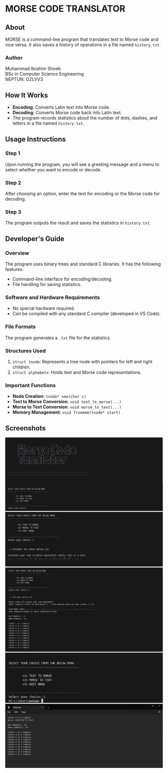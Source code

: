 # MORSE CODE TRANSLATOR

## About
MORSE is a command-line program that translates text to Morse code and vice versa. It also saves a history of operations in a file named `history.txt`.

### Author
Muhammad Ibrahim Shoeb  
BSc in Computer Science Engineering  
NEPTUN: OZLVV3


## How It Works
- **Encoding**: Converts Latin text into Morse code.
- **Decoding**: Converts Morse code back into Latin text.
- The program records statistics about the number of dots, dashes, and letters in a file named `history.txt`.



## Usage Instructions
### Step 1
Upon running the program, you will see a greeting message and a menu to select whether you want to encode or decode.

### Step 2
After choosing an option, enter the text for encoding or the Morse code for decoding.

### Step 3
The program outputs the result and saves the statistics in `history.txt`.



## Developer's Guide
### Overview
The program uses binary trees and standard C libraries. It has the following features:
- Command-line interface for encoding/decoding.
- File handling for saving statistics.



### Software and Hardware Requirements
- No special hardware required.
- Can be compiled with any standard C compiler (developed in VS Code).



### File Formats
The program generates a `.txt` file for the statistics.

### Structures Used
1. `struct tnode`: Represents a tree node with pointers for left and right children.
2. `struct alphabets`: Holds text and Morse code representations.

### Important Functions
- **Node Creation**: `tnode* new(char c)`
- **Text to Morse Conversion**: `void text_to_morse(...)`
- **Morse to Text Conversion**: `void morse_to_text(...)`
- **Memory Management**: `void freemem(tnode* start)`



## Screenshots
![Menu Page](screenshots/menu.png)
![Text-to-Morse Conversion](screenshots/text-to-morse.png)
![Morse-to-Text Conversion](screenshots/morse-to-text.png)
![Exit Menu](screenshots/exit.png)
![Statistics File](screenshots/statistics.png)
